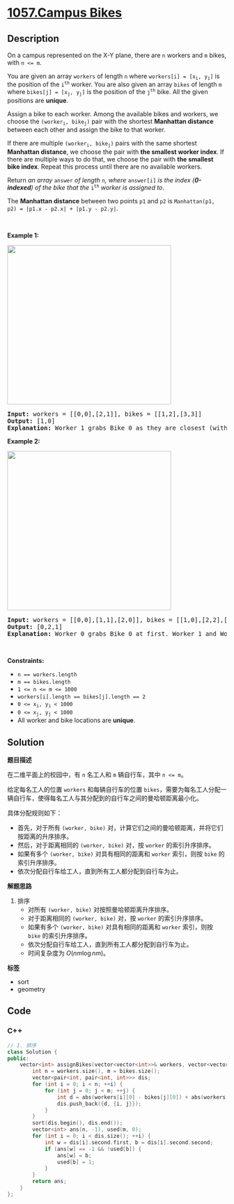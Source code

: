 # [1057.Campus Bikes](https://leetcode.com/problems/campus-bikes/description/)

## Description

<p>On a campus represented on the X-Y plane, there are <code>n</code> workers and <code>m</code> bikes, with <code>n &lt;= m</code>.</p>

<p>You are given an array <code>workers</code> of length <code>n</code> where <code>workers[i] = [x<sub>i</sub>, y<sub>i</sub>]</code> is the position of the <code>i<sup>th</sup></code> worker. You are also given an array <code>bikes</code> of length <code>m</code> where <code>bikes[j] = [x<sub>j</sub>, y<sub>j</sub>]</code> is the position of the <code>j<sup>th</sup></code> bike. All the given positions are <strong>unique</strong>.</p>

<p>Assign a bike to each worker. Among the available bikes and workers, we choose the <code>(worker<sub>i</sub>, bike<sub>j</sub>)</code> pair with the shortest <strong>Manhattan distance</strong> between each other and assign the bike to that worker.</p>

<p>If there are multiple <code>(worker<sub>i</sub>, bike<sub>j</sub>)</code> pairs with the same shortest <strong>Manhattan distance</strong>, we choose the pair with <strong>the smallest worker index</strong>. If there are multiple ways to do that, we choose the pair with <strong>the smallest bike index</strong>. Repeat this process until there are no available workers.</p>

<p>Return <em>an array </em><code>answer</code><em> of length </em><code>n</code><em>, where </em><code>answer[i]</code><em> is the index (<strong>0-indexed</strong>) of the bike that the </em><code>i<sup>th</sup></code><em> worker is assigned to</em>.</p>

<p>The <strong>Manhattan distance</strong> between two points <code>p1</code> and <code>p2</code> is <code>Manhattan(p1, p2) = |p1.x - p2.x| + |p1.y - p2.y|</code>.</p>

<p>&nbsp;</p>
<p><strong class="example">Example 1:</strong></p>
<img alt="" src="https://fastly.jsdelivr.net/gh/doocs/leetcode@main/solution/1000-1099/1057.Campus%20Bikes/images/1261_example_1_v2.png" style="width: 376px; height: 366px;" />
<pre>
<strong>Input:</strong> workers = [[0,0],[2,1]], bikes = [[1,2],[3,3]]
<strong>Output:</strong> [1,0]
<strong>Explanation:</strong> Worker 1 grabs Bike 0 as they are closest (without ties), and Worker 0 is assigned Bike 1. So the output is [1, 0].
</pre>

<p><strong class="example">Example 2:</strong></p>
<img alt="" src="https://fastly.jsdelivr.net/gh/doocs/leetcode@main/solution/1000-1099/1057.Campus%20Bikes/images/1261_example_2_v2.png" style="width: 376px; height: 366px;" />
<pre>
<strong>Input:</strong> workers = [[0,0],[1,1],[2,0]], bikes = [[1,0],[2,2],[2,1]]
<strong>Output:</strong> [0,2,1]
<strong>Explanation:</strong> Worker 0 grabs Bike 0 at first. Worker 1 and Worker 2 share the same distance to Bike 2, thus Worker 1 is assigned to Bike 2, and Worker 2 will take Bike 1. So the output is [0,2,1].
</pre>

<p>&nbsp;</p>
<p><strong>Constraints:</strong></p>

<ul>
  <li><code>n == workers.length</code></li>
  <li><code>m == bikes.length</code></li>
  <li><code>1 &lt;= n &lt;= m &lt;= 1000</code></li>
  <li><code>workers[i].length == bikes[j].length == 2</code></li>
  <li><code>0 &lt;= x<sub>i</sub>, y<sub>i</sub> &lt; 1000</code></li>
  <li><code>0 &lt;= x<sub>j</sub>, y<sub>j</sub> &lt; 1000</code></li>
  <li>All worker and bike locations are <strong>unique</strong>.</li>
</ul>

## Solution

**题目描述**

在二维平面上的校园中，有 `n` 名工人和 `m` 辆自行车，其中 `n <= m`。

给定每名工人的位置 `workers` 和每辆自行车的位置 `bikes`，需要为每名工人分配一辆自行车，使得每名工人与其分配到的自行车之间的曼哈顿距离最小化。

具体分配规则如下：

- 首先，对于所有 `(worker, bike)` 对，计算它们之间的曼哈顿距离，并将它们按距离的升序排序。
- 然后，对于距离相同的 `(worker, bike)` 对，按 `worker` 的索引升序排序。
- 如果有多个 `(worker, bike)` 对具有相同的距离和 `worker` 索引，则按 `bike` 的索引升序排序。
- 依次分配自行车给工人，直到所有工人都分配到自行车为止。

**解题思路**

1. 排序
   - 对所有 `(worker, bike)` 对按照曼哈顿距离升序排序。
   - 对于距离相同的 `(worker, bike)` 对，按 `worker` 的索引升序排序。
   - 如果有多个 `(worker, bike)` 对具有相同的距离和 `worker` 索引，则按 `bike` 的索引升序排序。
   - 依次分配自行车给工人，直到所有工人都分配到自行车为止。
   - 时间复杂度为 $O(nm \log nm)$。

**标签**

- sort
- geometry

<!-- code start -->
## Code

### C++

```cpp
// 1. 排序
class Solution {
public:
    vector<int> assignBikes(vector<vector<int>>& workers, vector<vector<int>>& bikes) {
        int n = workers.size(), m = bikes.size();
        vector<pair<int, pair<int, int>>> dis;
        for (int i = 0; i < n; ++i) {
            for (int j = 0; j < m; ++j) {
                int d = abs(workers[i][0] - bikes[j][0]) + abs(workers[i][1] - bikes[j][1]);
                dis.push_back({d, {i, j}});
            }
        }
        sort(dis.begin(), dis.end());
        vector<int> ans(n, -1), used(m, 0);
        for (int i = 0; i < dis.size(); ++i) {
            int w = dis[i].second.first, b = dis[i].second.second;
            if (ans[w] == -1 && !used[b]) {
                ans[w] = b;
                used[b] = 1;
            }
        }
        return ans;
    }
};
```

<!-- code end -->

